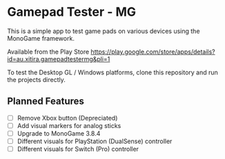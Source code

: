 # Gamepad Tester - MG

This is a simple app to test game pads on various devices using the MonoGame framework.

Available from the Play Store https://play.google.com/store/apps/details?id=au.xitira.gamepadtestermg&pli=1

To test the Desktop GL / Windows platforms, clone this repository and run the projects directly.


## Planned Features
 - [ ] Remove Xbox button (Depreciated)
 - [ ] Add visual markers for analog sticks
 - [ ] Upgrade to MonoGame 3.8.4
 - [ ] Different visuals for PlayStation (DualSense) controller
 - [ ] Different visuals for Switch (Pro) controller
